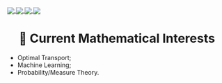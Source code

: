 <a href="https://github.com/davibarreira/github-readme-stats">
  <img align="center" src="https://github-readme-stats.vercel.app/api?username=davibarreira" />
</a>

<a href="https://julialang.org/">
  <img align="center" src="https://img.shields.io/badge/Julia-9558B2?style=for-the-badge&logo=julia&logoColor=white" />
</a>
<a href="https://medium.com/coffee-in-a-klein-bottle/vim-for-julia-another-look-1dc4265bb49b">
  <img align="center" src="https://img.shields.io/badge/NeoVim-%2357A143.svg?&style=for-the-badge&logo=neovim&logoColor=white" />
</a>
<a href="https://medium.com/coffee-in-a-klein-bottle">
  <img align="center" src="https://img.shields.io/badge/Medium-12100E?style=for-the-badge&logo=medium&logoColor=white" />
</a>

<h1 align="center"> 💭 Current Mathematical Interests  </h1>

* Optimal Transport;
* Machine Learning;
* Probability/Measure Theory.

 
  
